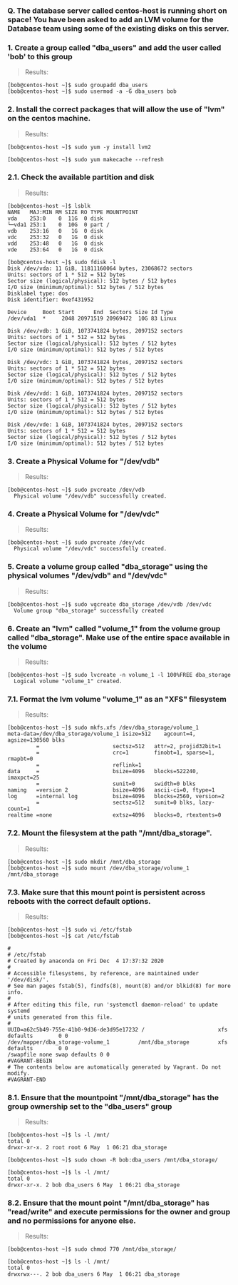 ### Q. The database server called centos-host is running short on space! You have been asked to add an LVM volume for the Database team using some of the existing disks on this server.


### 1. Create a group called "dba_users" and add the user called 'bob' to this group
> Results:
```
[bob@centos-host ~]$ sudo groupadd dba_users
[bob@centos-host ~]$ sudo usermod -a -G dba_users bob
```

### 2. Install the correct packages that will allow the use of "lvm" on the centos machine.
> Results:
```
[bob@centos-host ~]$ sudo yum -y install lvm2

[bob@centos-host ~]$ sudo yum makecache --refresh
```


### 2.1. Check the available partition and disk
> Results:
```
[bob@centos-host ~]$ lsblk
NAME   MAJ:MIN RM SIZE RO TYPE MOUNTPOINT
vda    253:0    0  11G  0 disk 
└─vda1 253:1    0  10G  0 part /
vdb    253:16   0   1G  0 disk 
vdc    253:32   0   1G  0 disk 
vdd    253:48   0   1G  0 disk 
vde    253:64   0   1G  0 disk 

[bob@centos-host ~]$ sudo fdisk -l
Disk /dev/vda: 11 GiB, 11811160064 bytes, 23068672 sectors
Units: sectors of 1 * 512 = 512 bytes
Sector size (logical/physical): 512 bytes / 512 bytes
I/O size (minimum/optimal): 512 bytes / 512 bytes
Disklabel type: dos
Disk identifier: 0xef431952

Device     Boot Start      End  Sectors Size Id Type
/dev/vda1  *     2048 20971519 20969472  10G 83 Linux

Disk /dev/vdb: 1 GiB, 1073741824 bytes, 2097152 sectors
Units: sectors of 1 * 512 = 512 bytes
Sector size (logical/physical): 512 bytes / 512 bytes
I/O size (minimum/optimal): 512 bytes / 512 bytes

Disk /dev/vdc: 1 GiB, 1073741824 bytes, 2097152 sectors
Units: sectors of 1 * 512 = 512 bytes
Sector size (logical/physical): 512 bytes / 512 bytes
I/O size (minimum/optimal): 512 bytes / 512 bytes

Disk /dev/vdd: 1 GiB, 1073741824 bytes, 2097152 sectors
Units: sectors of 1 * 512 = 512 bytes
Sector size (logical/physical): 512 bytes / 512 bytes
I/O size (minimum/optimal): 512 bytes / 512 bytes

Disk /dev/vde: 1 GiB, 1073741824 bytes, 2097152 sectors
Units: sectors of 1 * 512 = 512 bytes
Sector size (logical/physical): 512 bytes / 512 bytes
I/O size (minimum/optimal): 512 bytes / 512 bytes
```

### 3. Create a Physical Volume for "/dev/vdb"
> Results:
```
[bob@centos-host ~]$ sudo pvcreate /dev/vdb
  Physical volume "/dev/vdb" successfully created.
```

### 4. Create a Physical Volume for "/dev/vdc"
> Results:
```
[bob@centos-host ~]$ sudo pvcreate /dev/vdc
  Physical volume "/dev/vdc" successfully created.
```

### 5. Create a volume group called "dba_storage" using the physical volumes "/dev/vdb" and "/dev/vdc"
> Results:
```
[bob@centos-host ~]$ sudo vgcreate dba_storage /dev/vdb /dev/vdc
  Volume group "dba_storage" successfully created
```

### 6. Create an "lvm" called "volume_1" from the volume group called "dba_storage". Make use of the entire space available in the volume
> Results:
```
[bob@centos-host ~]$ sudo lvcreate -n volume_1 -l 100%FREE dba_storage
  Logical volume "volume_1" created.
```

### 7.1. Format the lvm volume "volume_1" as an "XFS" filesystem
> Results:
```
[bob@centos-host ~]$ sudo mkfs.xfs /dev/dba_storage/volume_1 
meta-data=/dev/dba_storage/volume_1 isize=512    agcount=4, agsize=130560 blks
         =                       sectsz=512   attr=2, projid32bit=1
         =                       crc=1        finobt=1, sparse=1, rmapbt=0
         =                       reflink=1
data     =                       bsize=4096   blocks=522240, imaxpct=25
         =                       sunit=0      swidth=0 blks
naming   =version 2              bsize=4096   ascii-ci=0, ftype=1
log      =internal log           bsize=4096   blocks=2560, version=2
         =                       sectsz=512   sunit=0 blks, lazy-count=1
realtime =none                   extsz=4096   blocks=0, rtextents=0
```

### 7.2. Mount the filesystem at the path "/mnt/dba_storage".
> Results:
```
[bob@centos-host ~]$ sudo mkdir /mnt/dba_storage
[bob@centos-host ~]$ sudo mount /dev/dba_storage/volume_1 /mnt/dba_storage
```

### 7.3. Make sure that this mount point is persistent across reboots with the correct default options.
> Results:
```
[bob@centos-host ~]$ sudo vi /etc/fstab 
[bob@centos-host ~]$ cat /etc/fstab 

#
# /etc/fstab
# Created by anaconda on Fri Dec  4 17:37:32 2020
#
# Accessible filesystems, by reference, are maintained under '/dev/disk/'.
# See man pages fstab(5), findfs(8), mount(8) and/or blkid(8) for more info.
#
# After editing this file, run 'systemctl daemon-reload' to update systemd
# units generated from this file.
#
UUID=a62c5b49-755e-41b0-9d36-de3d95e17232 /                       xfs     defaults        0 0
/dev/mapper/dba_storage-volume_1         /mnt/dba_storage         xfs     defaults        0 0
/swapfile none swap defaults 0 0
#VAGRANT-BEGIN
# The contents below are automatically generated by Vagrant. Do not modify.
#VAGRANT-END
```

### 8.1. Ensure that the mountpoint "/mnt/dba_storage" has the group ownership set to the "dba_users" group
> Results:
```
[bob@centos-host ~]$ ls -l /mnt/
total 0
drwxr-xr-x. 2 root root 6 May  1 06:21 dba_storage

[bob@centos-host ~]$ sudo chown -R bob:dba_users /mnt/dba_storage/

[bob@centos-host ~]$ ls -l /mnt/
total 0
drwxr-xr-x. 2 bob dba_users 6 May  1 06:21 dba_storage
```

### 8.2. Ensure that the mount point "/mnt/dba_storage" has "read/write" and execute permissions for the owner and group and no permissions for anyone else.
> Results:
```
[bob@centos-host ~]$ sudo chmod 770 /mnt/dba_storage/

[bob@centos-host ~]$ ls -l /mnt/
total 0
drwxrwx---. 2 bob dba_users 6 May  1 06:21 dba_storage
```
